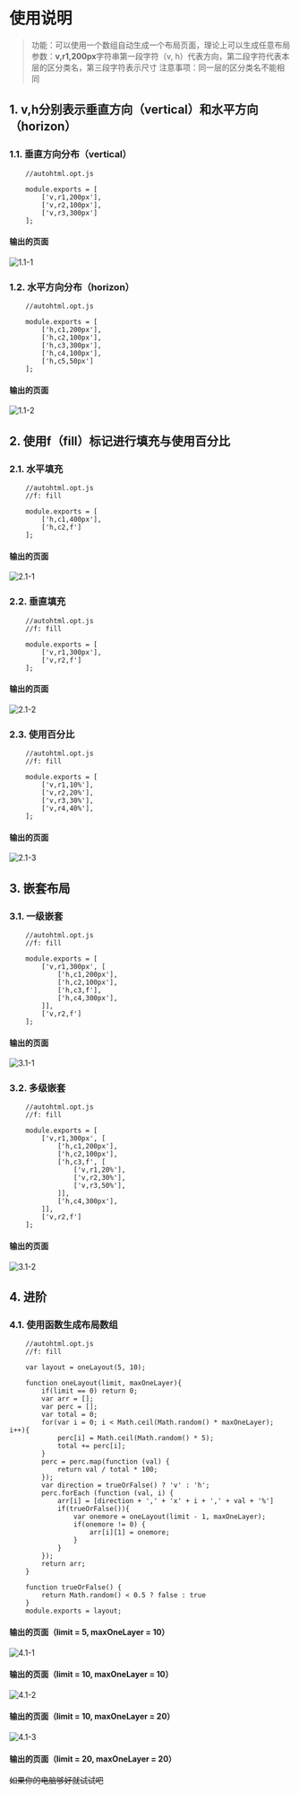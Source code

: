 # 使用说明
> 功能：可以使用一个数组自动生成一个布局页面，理论上可以生成任意布局
> 参数：**v,r1,200px**字符串第一段字符（v, h）代表方向，第二段字符代表本层的区分类名，第三段字符表示尺寸
> 注意事项：同一层的区分类名不能相同
## 1. v,h分别表示垂直方向（vertical）和水平方向（horizon）
### 1.1. 垂直方向分布（vertical）
```
    //autohtml.opt.js
    
    module.exports = [
        ['v,r1,200px'],
        ['v,r2,100px'],
        ['v,r3,300px']
    ];
```
#### 输出的页面
![1.1-1](https://lx-img-1257957505.cos.ap-shanghai.myqcloud.com/github-autoHTML/1.1-1.png)

### 1.2. 水平方向分布（horizon）
```
    //autohtml.opt.js
    
    module.exports = [
        ['h,c1,200px'],
        ['h,c2,100px'],
        ['h,c3,300px'],
        ['h,c4,100px'],
        ['h,c5,50px']
    ];
```
#### 输出的页面
![1.1-2](https://lx-img-1257957505.cos.ap-shanghai.myqcloud.com/github-autoHTML/1.1-2.png)

## 2. 使用f（fill）标记进行填充与使用百分比
### 2.1. 水平填充
```
    //autohtml.opt.js
    //f: fill
    
    module.exports = [
        ['h,c1,400px'],
        ['h,c2,f']
    ];
```
#### 输出的页面
![2.1-1](https://lx-img-1257957505.cos.ap-shanghai.myqcloud.com/github-autoHTML/2.1-1.png)

### 2.2. 垂直填充
```
    //autohtml.opt.js
    //f: fill
    
    module.exports = [
        ['v,r1,300px'],
        ['v,r2,f']
    ];
```
#### 输出的页面
![2.1-2](https://lx-img-1257957505.cos.ap-shanghai.myqcloud.com/github-autoHTML/2.1-2.png)

### 2.3. 使用百分比
```
    //autohtml.opt.js
    //f: fill
    
    module.exports = [
        ['v,r1,10%'],
        ['v,r2,20%'],
        ['v,r3,30%'],
        ['v,r4,40%'],
    ];
```
#### 输出的页面
![2.1-3](https://lx-img-1257957505.cos.ap-shanghai.myqcloud.com/github-autoHTML/2.1-3.png)

## 3. 嵌套布局
### 3.1. 一级嵌套
```
    //autohtml.opt.js
    //f: fill
    
    module.exports = [
        ['v,r1,300px', [
            ['h,c1,200px'],
            ['h,c2,100px'],
            ['h,c3,f'],
            ['h,c4,300px'],
        ]],
        ['v,r2,f']
    ];
```
#### 输出的页面
![3.1-1](https://lx-img-1257957505.cos.ap-shanghai.myqcloud.com/github-autoHTML/3.1-1.png)

### 3.2. 多级嵌套
```
    //autohtml.opt.js
    //f: fill
    
    module.exports = [
        ['v,r1,300px', [
            ['h,c1,200px'],
            ['h,c2,100px'],
            ['h,c3,f', [
                ['v,r1,20%'],
                ['v,r2,30%'],
                ['v,r3,50%'],
            ]],
            ['h,c4,300px'],
        ]],
        ['v,r2,f']
    ];
```
#### 输出的页面
![3.1-2](https://lx-img-1257957505.cos.ap-shanghai.myqcloud.com/github-autoHTML/3.1-2.png)

## 4. 进阶
### 4.1. 使用函数生成布局数组
```
    //autohtml.opt.js
    //f: fill
    
    var layout = oneLayout(5, 10);

    function oneLayout(limit, maxOneLayer){
        if(limit == 0) return 0;
        var arr = [];
        var perc = [];
        var total = 0;
        for(var i = 0; i < Math.ceil(Math.random() * maxOneLayer); i++){
            perc[i] = Math.ceil(Math.random() * 5);
            total += perc[i];
        }
        perc = perc.map(function (val) {
            return val / total * 100;
        });
        var direction = trueOrFalse() ? 'v' : 'h';
        perc.forEach (function (val, i) {
            arr[i] = [direction + ',' + 'x' + i + ',' + val + '%']
            if(trueOrFalse()){
                var onemore = oneLayout(limit - 1, maxOneLayer);
                if(onemore != 0) {
                    arr[i][1] = onemore;
                }
            }
        });
        return arr;
    }

    function trueOrFalse() {
        return Math.random() < 0.5 ? false : true
    }
    module.exports = layout;
```
#### 输出的页面（limit = 5, maxOneLayer = 10）
![4.1-1](https://lx-img-1257957505.cos.ap-shanghai.myqcloud.com/github-autoHTML/4.1-1.png)

#### 输出的页面（limit = 10, maxOneLayer = 10）
![4.1-2](https://lx-img-1257957505.cos.ap-shanghai.myqcloud.com/github-autoHTML/4.1-2.png)

#### 输出的页面（limit = 10, maxOneLayer = 20）
![4.1-3](https://lx-img-1257957505.cos.ap-shanghai.myqcloud.com/github-autoHTML/4.1-3.png)

#### 输出的页面（limit = 20, maxOneLayer = 20）
~~如果你的电脑够好就试试吧~~